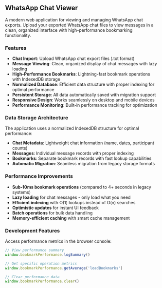 ## WhatsApp Chat Viewer

A modern web application for viewing and managing WhatsApp chat exports. Upload your exported WhatsApp chat files to view messages in a clean, organized interface with high-performance bookmarking functionality.

### Features

- **Chat Import**: Upload WhatsApp chat export files (.txt format)
- **Message Viewing**: Clean, organized display of chat messages with lazy loading
- **High-Performance Bookmarks**: Lightning-fast bookmark operations with IndexedDB storage
- **Normalized Database**: Efficient data structure with proper indexing for optimal performance
- **Persistent Storage**: All data automatically saved with migration support
- **Responsive Design**: Works seamlessly on desktop and mobile devices
- **Performance Monitoring**: Built-in performance tracking for optimization

### Data Storage Architecture

The application uses a normalized IndexedDB structure for optimal performance:

- **Chat Metadata**: Lightweight chat information (name, dates, participant counts)
- **Messages**: Individual message records with proper indexing
- **Bookmarks**: Separate bookmark records with fast lookup capabilities
- **Automatic Migration**: Seamless migration from legacy storage formats

### Performance Improvements

- **Sub-10ms bookmark operations** (compared to 4+ seconds in legacy systems)
- **Lazy loading** for chat messages - only load what you need
- **Efficient indexing** with O(1) lookups instead of O(n) searches
- **Optimistic updates** for instant UI feedback
- **Batch operations** for bulk data handling
- **Memory-efficient caching** with smart cache management

### Development Features

Access performance metrics in the browser console:
```javascript
// View performance summary
window.bookmarkPerformance.logSummary()

// Get specific operation metrics
window.bookmarkPerformance.getAverage('loadBookmarks')

// Clear performance data
window.bookmarkPerformance.clear()
```
